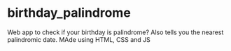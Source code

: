 # birthday_palindrome
 Web app to check if your birthday is palindrome? Also tells you the nearest palindromic date. MAde using HTML, CSS and JS
